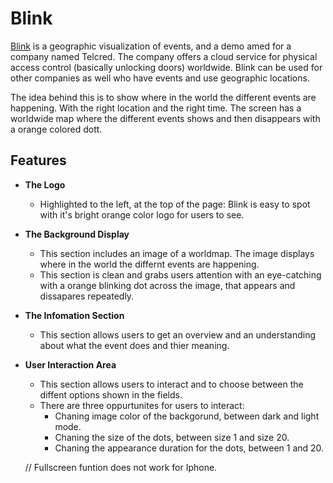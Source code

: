 

# Blink

 [Blink](https://emmabergner.github.io/blink/) is a geographic visualization of events, and a demo amed for a company named Telcred. The company offers a cloud service for physical access control (basically unlocking doors) worldwide. Blink can be used for other companies as well who have events and use geographic locations. 

The idea behind this is to show where in the world the different events are happening. With the right location and the right time. The screen has a worldwide map where the different events shows and then disappears with a orange colored dott.  

## Features

- __The Logo__

    - Highlighted to the left, at the top of the page: Blink is easy to spot with it's bright orange color logo for users to see. 

- __The Background Display__
    - This section includes an image of a worldmap. The image displays where in the world the differnt events are happening. 
    - This section is clean and grabs users attention with an eye-catching with a orange blinking dot across the image, that appears and dissapares repeatedly.  

- __The Infomation Section__
   - This section allows users to get an overview and an understanding about what the event does and thier meaning. 


- __User Interaction Area__
   - This section allows users to interact and to choose between the diffent options shown in the fields. 
   - There are three oppurtunites for users to interact:
        - Chaning image color of the backgorund, between dark and light mode.
        - Chaning the size of the dots, between size 1 and size 20. 
        - Chaning the appearance duration for the dots, between 1 and 20. 





  







    // Fullscreen funtion does not work for Iphone. 